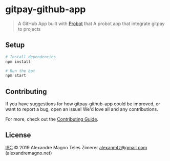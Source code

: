 # gitpay-github-app

> A GitHub App built with [Probot](https://github.com/probot/probot) that A probot app that integrate gitpay to projects

## Setup

```sh
# Install dependencies
npm install

# Run the bot
npm start
```

## Contributing

If you have suggestions for how gitpay-github-app could be improved, or want to report a bug, open an issue! We'd love all and any contributions.

For more, check out the [Contributing Guide](CONTRIBUTING.md).

## License

[ISC](LICENSE) © 2019 Alexandre Magno Teles Zimerer <alexanmtz@gmail.com> (alexandremagno.net)
